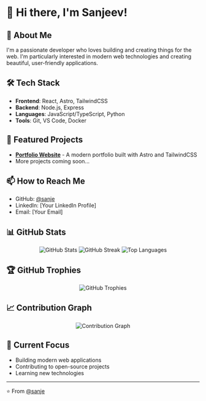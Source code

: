 # 👋 Hi there, I'm Sanjeev!

## 🚀 About Me
I'm a passionate developer who loves building and creating things for the web. I'm particularly interested in modern web technologies and creating beautiful, user-friendly applications.

## 🛠️ Tech Stack
- **Frontend**: React, Astro, TailwindCSS
- **Backend**: Node.js, Express
- **Languages**: JavaScript/TypeScript, Python
- **Tools**: Git, VS Code, Docker

## 🌟 Featured Projects
- **[Portfolio Website](https://guru-ng.github.io/fluffy-octo-chainsaw/)** - A modern portfolio built with Astro and TailwindCSS
- More projects coming soon...

## 📫 How to Reach Me
- GitHub: [@sanje](https://github.com/guru-ng)
- LinkedIn: [Your LinkedIn Profile]
- Email: [Your Email]

## 📊 GitHub Stats
<div align="center">
  <img src="https://github-readme-stats.vercel.app/api?username=sanje&show_icons=true&theme=radical" alt="GitHub Stats" />
  <img src="https://github-readme-streak-stats.herokuapp.com/?user=sanje&theme=radical" alt="GitHub Streak" />
  <img src="https://github-readme-stats.vercel.app/api/top-langs/?username=sanje&layout=compact&theme=radical" alt="Top Languages" />
</div>

## 🏆 GitHub Trophies
<div align="center">
  <img src="https://github-profile-trophy.vercel.app/?username=sanje&theme=radical&row=1" alt="GitHub Trophies" />
</div>

## 📈 Contribution Graph
<div align="center">
  <img src="https://github-readme-activity-graph.vercel.app/graph?username=sanje&theme=radical" alt="Contribution Graph" />
</div>

## 🎯 Current Focus
- Building modern web applications
- Contributing to open-source projects
- Learning new technologies

---
⭐️ From [@sanje](https://github.com/sanje)
